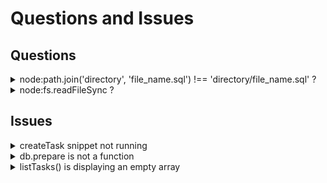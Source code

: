 # Questions and Issues

## Questions

<details >
    <summary>node:path.join('directory', 'file_name.sql') !== 'directory/file_name.sql' ?</summary>

```js
const schemaPath = join('database', 'schema.sql')
const schema = readFileSync(schemaPath, 'utf-8')
db.exec(schema)
```

</details>

<details >
  <summary>node:fs.readFileSync ?</summary>

```js
const { readFileSync } = require('node:fs')
```

  </details>

## Issues

<details>
  <summary>createTask snippet not running</summary>

```js
createTask('Eat a banana')
const tasks = db.prepare('SELECT * FROM tasks').all()
console.log(tasks)
```

### Explanation

The issue was ocurring because createTasks wasn't being initialized/imported in `db.js`, which was the file being run in the node command provided. `node database/db.js`

### Solution

Do one of these:

- Import createTasks after db has been exported in `db.js`
- Change the node command to run `node model/tasks.js`.
- Create an `index.js` file in the root folder with the following code and run `node index.js`

```js
//index.js
const db = require('./database/db.js')
const { createTask } = require('./model/tasks.js')
```

</details>

<details>
  <summary>db.prepare is not a function</summary>

### Explanation

createTasks was being imported and initialized before the db creation in `db.js`. An empty object was being returned by db.

### Solution

Do one of these:

- Import createTasks after db has been exported in `db.js`
- Change the node command to run `node model/tasks.js`.
- Create an `index.js` file in the root folder with the following code and run `node index.js`

```js
//index.js
const db = require('./database/db.js')
const { createTask } = require('./model/tasks.js')
```

</details>

<details>
  <summary>listTasks() is displaying an empty array</summary>

### Explanation

When running the `seed.js` file, we are creating a file named 'db.sqlite'. However when running the function provided `listTasks()` an empty array is returned.

This is due to the fact that when we run `node database/db.js` or `node model/tasks.js`, we are not providing the DB_FILE name before execution.

### Solution

Provide the database file name before executing the node command:
`DB_FILE=db.sqlite node database/db.js`
or
`DB_FILE=db.sqlite node model/tasks.js`, depending on which file you are writing the execution code.

You can also create a script in your `package.json` file to make it easier to run next time:

```json
// package.json
{
  "dependencies": {
    "better-sqlite3": "^7.6.2"
  },
  "scripts": {
    "seed": "DB_FILE=db.sqlite node database/seed.js",
    "start": "DB_FILE=db.sqlite node model/tasks.js"
  }
}
```

Now `npm start` can be used to run the file you chose

</details>

<!-- TEMPLATE -->
<!--
<details>
  <summary></summary>
```js
```
</details>
-->
